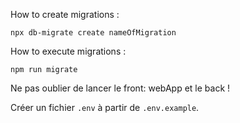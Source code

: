 How to create migrations :

```
npx db-migrate create nameOfMigration
```

How to execute migrations :

```
npm run migrate
```

Ne pas oublier de lancer le front: webApp et le back !

Créer un fichier `.env` à partir de `.env.example`.
